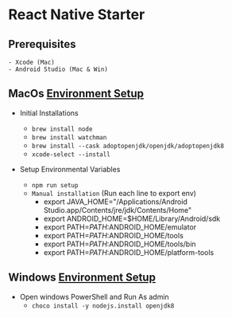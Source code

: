 # React Native Starter

## Prerequisites
    - Xcode (Mac)
    - Android Studio (Mac & Win)
     

## MacOs [Environment Setup](https://reactnative.dev/docs/environment-setup)
- Initial Installations
    - `brew install node`
    - `brew install watchman`
    - `brew install --cask adoptopenjdk/openjdk/adoptopenjdk8`
    - `xcode-select --install`

- Setup Environmental Variables
    - `npm run setup`
    - `Manual installation` (Run each line to export env)
        - export JAVA_HOME="/Applications/Android Studio.app/Contents/jre/jdk/Contents/Home"
        - export ANDROID_HOME=$HOME/Library/Android/sdk
        - export PATH=$PATH:$ANDROID_HOME/emulator
        - export PATH=$PATH:$ANDROID_HOME/tools
        - export PATH=$PATH:$ANDROID_HOME/tools/bin
        - export PATH=$PATH:$ANDROID_HOME/platform-tools
    

## Windows [Environment Setup](https://reactnative.dev/docs/environment-setup)
- Open windows PowerShell and Run As admin
    - `choco install -y nodejs.install openjdk8`



